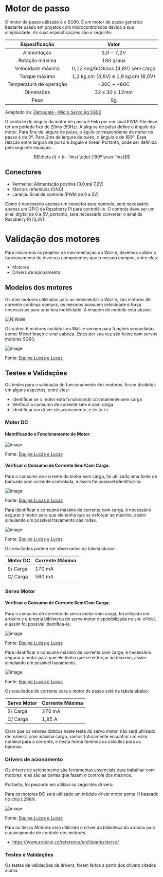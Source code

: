 # Motor de passo

O motor de passo utilizado é o SG90. É um motor de passo genérico bastante usado em projetos com microcontrolados devido a sua simplicidade. As suas especificações são o seguinte:

|      Especificação      |                Valor                |
|          :---:          |                :---:                |
|       Alimentação       |             3,0 - 7,2V              |
|     Rotação máxima      |              180 graus              |
|    Velocidade máxima    |  0,12 seg/60Graus (4,8V) sem carga  |
|      Torque máximo      | 1,2 kg.cm (4,8V) e 1,6 kg.cm (6,0V) |
| Temperatura de operação |             -30C ~ +60C             |
|        Dimensões        |           32 x 30 x 12mm            |
|          Peso           |                 9g                  |

Adaptado de: [Eletrogate - Micro Servo 9g SG90](https://www.eletrogate.com/micro-servo-9g-sg90-towerpro)

O controle do ângulo do motor de passo é feito por um sinal PWM. Ele deve ter um período fixo de 20ms (50Hz). A alrgura de pulso define o ângulo do motor. Para 1ms de largura de pulso, o âgulo correspondente do motor de passo é de 0º. Para 2ms de largura de pulso, o ângulo é de 180º. Essa relação entre largura de pulso e ângulo é linear. Portanto, pode ser definida pela seguinte equação.

$$\theta (t) = (t - 1ms) \cdot {180º \over 1ms}$$


## Conectores

- Vermelho: Alimentação positiva (3,0 até 7,2V)
- Marron: referência (GND)
- Laranja: Sinal de controle (PWM de 0 a 5V)

Como é necessário apenas um conector para controle, será necessário apenas um GPIO da Raspberry Pi para controlá-lo. O controle deve ser um sinal digital de 0 a 5V, portanto, será necessário converter o sinal da Raspberry Pi (3,3V).


# Validação dos motores

Para iniciarmos os projetos de movimentação do Wall-e, devemos validar o funcionamento de diversos componentes que o mesmo compõe, entre eles:

* Motores
* Drivers de acionamento

## Modelos dos motores

Os dois motores utilizados para as movimentar o Wall-e, são motores de corrente contínua comuns, os mesmos possuem velocidade e força necessárias para uma boa mobilidade. A imagem do modelo está abaixo:

![N|Walle](https://images.tcdn.com.br/img/img_prod/960515/micro_motor_ak380_ml24_9100c_261_1_0afbf1bb5c0c232fe3b26808873931e2.png)

Os outros 6 motores contidos no Wall-e servem para funções secundárias como: Mexer braço e virar cabeça. Estes por sua vez são feitos com servos motores SG90.

![image](https://github.com/user-attachments/assets/95c43641-1b9a-41bc-906e-73e05664bd60)


Fonte: [Equipe Lucas e Lucas](https://github.com/MatheusPinto/PI_IFSC_2023_02/blob/main/equipe_LuLu/design/validacao-motores.md)

## Testes e Validações

Os testes para a validação do funcionamento dos motores, foram divididos em alguns aspectos, entre eles: 

- Identificar se o motor está funcionando corretamente sem carga
- Verificar o consumo de corrente sem e com carga
- Identificar um driver de acionamento, e testá-lo


### Motor DC

#### Identificando o Funcionamento do Motor:

![image](https://github.com/user-attachments/assets/ab7dcc7e-a561-46ba-ae5e-7015f4352a24)


Fonte: [Equipe Lucas e Lucas](https://github.com/MatheusPinto/PI_IFSC_2023_02/blob/main/equipe_LuLu/design/validacao-motores.md)


#### Verificar o Consumo de Corrente Sem/Com Carga:

Para o consumo de corrente do motor sem carga, foi utilizado uma fonte de bancada com corrente controlada, e assim foi possível identificá-la:

![image](https://github.com/user-attachments/assets/ad802188-a63a-4c2c-a2a8-760c50052507)


Fonte: [Equipe Lucas e Lucas](https://github.com/MatheusPinto/PI_IFSC_2023_02/blob/main/equipe_LuLu/design/validacao-motores.md)


Para identificar o consumo máximo de corrente com carga, é necessário segurar o motor para que ele tenha que se esforçar ao máximo, assim simulando um possível travamento das rodas.

![image](https://github.com/user-attachments/assets/ea04a9ed-4bb8-432d-82a6-707a740bf4c1)

Fonte: [Equipe Lucas e Lucas](https://github.com/MatheusPinto/PI_IFSC_2023_02/blob/main/equipe_LuLu/design/validacao-motores.md)

Os resultados podem ser observados na tabela abaixo:

| Motor DC | Corrente Máxima |
|  ------  |     ------      |
| S/ Carga |     170 mA      |
| C/ Carga |     580 mA      |


### Servo Motor 

#### Verificar o Consumo de Corrente Sem/Com Carga:

Para o consumo de corrente do servo motor sem carga, foi utilizado um arduino e a propria biblioteca do servo motor disponibilizada no site oficial, e assim foi possível identificá-la:

![image](https://github.com/user-attachments/assets/6c3e06d3-0ca2-4818-b0df-11ab51fe9039)

Fonte: [Equipe Lucas e Lucas](https://github.com/MatheusPinto/PI_IFSC_2023_02/blob/main/equipe_LuLu/design/validacao-motores.md)

Para identificar o consumo máximo de corrente com carga, é necessário segurar o motor para que ele tenha que se esforçar ao máximo, assim simulando um possível travamento.

![image](https://github.com/user-attachments/assets/e9356f2f-5c93-4098-9de2-83810a530962)


Fonte: [Equipe Lucas e Lucas](https://github.com/MatheusPinto/PI_IFSC_2023_02/blob/main/equipe_LuLu/design/validacao-motores.md)

Os resultados de corrente para o motor de passo está na tabela abaixo:

| Servo Motor | Corrente Máxima |
|   ------    |     ------      |
|  S/ Carga   |     270 mA      |
|  C/ Carga   |     1,85 A      |

Claro que os valores obtidos neste teste do servo motor, não será utilizado de maneira com máxima carga, vamos futuramente encontrar um valor nominal para a corrente, e desta forma faremos os cálculos para as baterias.

### Drivers de acionamento

Os drivers de acionamento são ferramentas essenciais para trabalhar com motores, elas são as partes que fazem o controle dos mesmos.

Portanto, foi pesando em utilizar os seguintes drivers:

Para os motores DC será utilizado um módulo driver motor ponte H baseado no chip L298N.

![image](https://github.com/user-attachments/assets/48614b1e-409e-443a-8b55-a1e73e981ded)

Fonte: [Equipe Lucas e Lucas](https://github.com/MatheusPinto/PI_IFSC_2023_02/blob/main/equipe_LuLu/design/validacao-motores.md)

Para os Servo Motores será utilizado o driver da biblioteca do arduino para o acionamento de controle dos motores.
  * https://www.arduino.cc/reference/en/libraries/servo/


### Testes e Validações

Os testes de validações de drivers, foram feitos a partir dos drivers citados acima.

